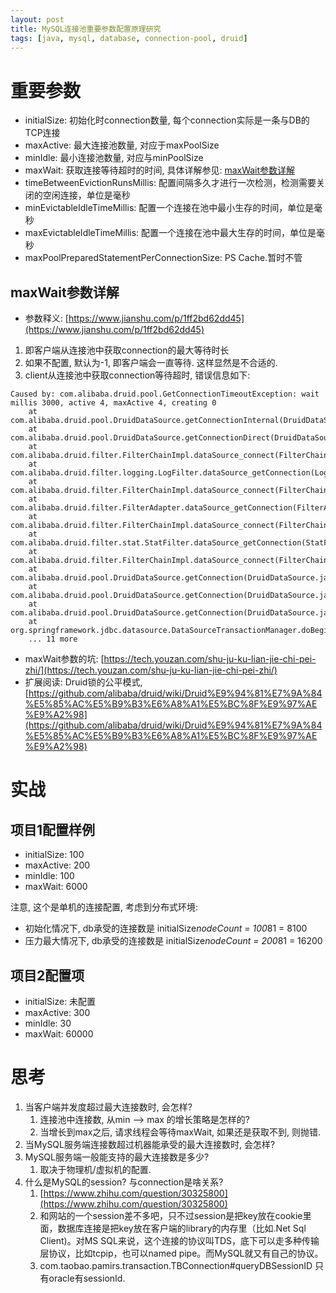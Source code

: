 ```yaml
---
layout: post
title: MySQL连接池重要参数配置原理研究 
tags: [java, mysql, database, connection-pool, druid]
---
```


# 重要参数
- initialSize: 初始化时connection数量, 每个connection实际是一条与DB的TCP连接
- maxActive: 最大连接池数量, 对应于maxPoolSize
- minIdle: 最小连接池数量, 对应与minPoolSize
- maxWait: 获取连接等待超时的时间, 具体详解参见: [maxWait参数详解](#maxWait参数详解)
- timeBetweenEvictionRunsMillis: 配置间隔多久才进行一次检测，检测需要关闭的空闲连接，单位是毫秒
- minEvictableIdleTimeMillis: 配置一个连接在池中最小生存的时间，单位是毫秒
- maxEvictableIdleTimeMillis:  配置一个连接在池中最大生存的时间，单位是毫秒
- maxPoolPreparedStatementPerConnectionSize: PS Cache.暂时不管

## maxWait参数详解

- 参数释义: [https://www.jianshu.com/p/1ff2bd62dd45](https://www.jianshu.com/p/1ff2bd62dd45)
1. 即客户端从连接池中获取connection的最大等待时长
1. 如果不配置, 默认为-1, 即客户端会一直等待. 这样显然是不合适的.
1. client从连接池中获取connection等待超时, 错误信息如下:
```
Caused by: com.alibaba.druid.pool.GetConnectionTimeoutException: wait millis 3000, active 4, maxActive 4, creating 0
    at com.alibaba.druid.pool.DruidDataSource.getConnectionInternal(DruidDataSource.java:1722)
    at com.alibaba.druid.pool.DruidDataSource.getConnectionDirect(DruidDataSource.java:1402)
    at com.alibaba.druid.filter.FilterChainImpl.dataSource_connect(FilterChainImpl.java:5059)
    at com.alibaba.druid.filter.logging.LogFilter.dataSource_getConnection(LogFilter.java:886)
    at com.alibaba.druid.filter.FilterChainImpl.dataSource_connect(FilterChainImpl.java:5055)
    at com.alibaba.druid.filter.FilterAdapter.dataSource_getConnection(FilterAdapter.java:2756)
    at com.alibaba.druid.filter.FilterChainImpl.dataSource_connect(FilterChainImpl.java:5055)
    at com.alibaba.druid.filter.stat.StatFilter.dataSource_getConnection(StatFilter.java:680)
    at com.alibaba.druid.filter.FilterChainImpl.dataSource_connect(FilterChainImpl.java:5055)
    at com.alibaba.druid.pool.DruidDataSource.getConnection(DruidDataSource.java:1380)
    at com.alibaba.druid.pool.DruidDataSource.getConnection(DruidDataSource.java:1372)
    at com.alibaba.druid.pool.DruidDataSource.getConnection(DruidDataSource.java:109)
    at org.springframework.jdbc.datasource.DataSourceTransactionManager.doBegin(DataSourceTransactionManager.java:262)
    ... 11 more
```

- maxWait参数的坑: [https://tech.youzan.com/shu-ju-ku-lian-jie-chi-pei-zhi/](https://tech.youzan.com/shu-ju-ku-lian-jie-chi-pei-zhi/)
- 扩展阅读: Druid锁的公平模式, [https://github.com/alibaba/druid/wiki/Druid%E9%94%81%E7%9A%84%E5%85%AC%E5%B9%B3%E6%A8%A1%E5%BC%8F%E9%97%AE%E9%A2%98](https://github.com/alibaba/druid/wiki/Druid%E9%94%81%E7%9A%84%E5%85%AC%E5%B9%B3%E6%A8%A1%E5%BC%8F%E9%97%AE%E9%A2%98)

# 实战
## 项目1配置样例

- initialSize: 100
- maxActive: 200
- minIdle: 100
- maxWait: 6000

注意, 这个是单机的连接配置, 考虑到分布式环境:

- 初始化情况下, db承受的连接数是 initialSize*nodeCount = 100*81 = 8100
- 压力最大情况下, db承受的连接数是 initialSize*nodeCount = 200*81 = 16200


## 项目2配置项

- initialSize: 未配置
- maxActive: 300
- minIdle: 30
- maxWait: 60000

# 思考

1. 当客户端并发度超过最大连接数时, 会怎样?
    1. 连接池中连接数, 从min --> max 的增长策略是怎样的?
    2. 当增长到max之后, 请求线程会等待maxWait, 如果还是获取不到, 则抛错.
2. 当MySQL服务端连接数超过机器能承受的最大连接数时, 会怎样?
3. MySQL服务端一般能支持的最大连接数是多少?
    1. 取决于物理机/虚拟机的配置.
4. 什么是MySQL的session? 与connection是啥关系?
    1. [https://www.zhihu.com/question/30325800](https://www.zhihu.com/question/30325800)
    2. 和网站的一个session差不多吧，只不过session是把key放在cookie里面，数据库连接是把key放在客户端的library的内存里（比如.Net Sql Client)。对MS SQL来说，这个连接的协议叫TDS，底下可以走多种传输层协议，比如tcpip，也可以named pipe。而MySQL就又有自己的协议。
    3. com.taobao.pamirs.transaction.TBConnection#queryDBSessionID 只有oracle有sessionId. 
